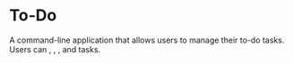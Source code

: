 # To-Do
A command-line application that allows users to manage their to-do tasks. Users can , , , and tasks.

